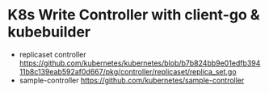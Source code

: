 
K8s Write Controller with client-go & kubebuilder
==================================================
* replicaset controller https://github.com/kubernetes/kubernetes/blob/b7b824bb9e01edfb39411b8c139eab592af0d667/pkg/controller/replicaset/replica_set.go
* sample-controller https://github.com/kubernetes/sample-controller


